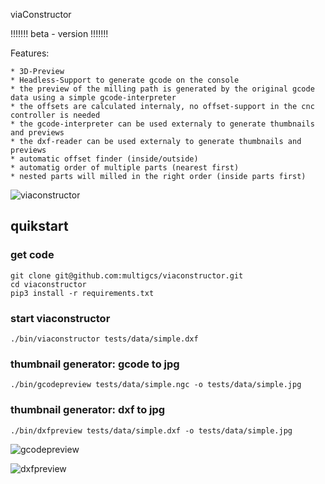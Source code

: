 viaConstructor

!!!!!!! beta - version !!!!!!!


Features:

    * 3D-Preview
    * Headless-Support to generate gcode on the console
    * the preview of the milling path is generated by the original gcode data using a simple gcode-interpreter
    * the offsets are calculated internaly, no offset-support in the cnc controller is needed
    * the gcode-interpreter can be used externaly to generate thumbnails and previews
    * the dxf-reader can be used externaly to generate thumbnails and previews
    * automatic offset finder (inside/outside)
    * automatig order of multiple parts (nearest first)
    * nested parts will milled in the right order (inside parts first)

![viaconstructor](https://raw.githubusercontent.com/multigcs/viaconstructor/main/docs/viaconstructor.png)

## quikstart

### get code
```
git clone git@github.com:multigcs/viaconstructor.git
cd viaconstructor
pip3 install -r requirements.txt
```
### start viaconstructor
```
./bin/viaconstructor tests/data/simple.dxf
```

### thumbnail generator: gcode to jpg
```
./bin/gcodepreview tests/data/simple.ngc -o tests/data/simple.jpg
```

### thumbnail generator: dxf to jpg
```
./bin/dxfpreview tests/data/simple.dxf -o tests/data/simple.jpg
```

![gcodepreview](https://raw.githubusercontent.com/multigcs/viaconstructor/main/docs/gcodepreview.png)

![dxfpreview](https://raw.githubusercontent.com/multigcs/viaconstructor/main/docs/dxfpreview.png)
